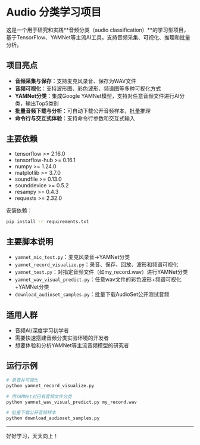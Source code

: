 # Audio 分类学习项目

这是一个用于研究和实践**音频分类（audio classification）**的学习型项目，基于TensorFlow、YAMNet等主流AI工具，支持音频采集、可视化、推理和批量分析。

## 项目亮点

- **音频采集与保存**：支持麦克风录音、保存为WAV文件
- **音频可视化**：支持波形图、彩色波形、频谱图等多种可视化方式
- **YAMNet分类**：集成Google YAMNet模型，支持对任意音频文件进行AI分类，输出Top5类别
- **批量音频下载与分析**：可自动下载公开音频样本，批量推理
- **命令行与交互式体验**：支持命令行参数和交互式输入

## 主要依赖

- tensorflow >= 2.16.0
- tensorflow-hub >= 0.16.1
- numpy >= 1.24.0
- matplotlib >= 3.7.0
- soundfile >= 0.13.0
- sounddevice >= 0.5.2
- resampy >= 0.4.3
- requests >= 2.32.0

安装依赖：
```bash
pip install -r requirements.txt
```

## 主要脚本说明

- `yamnet_mic_test.py`：麦克风录音→YAMNet分类
- `yamnet_record_visualize.py`：录音、保存、回放、波形和频谱可视化
- `yamnet_test.py`：对指定音频文件（如my_record.wav）进行YAMNet分类
- `yamnet_wav_visual_predict.py`：任意wav文件的彩色波形+频谱可视化+YAMNet分类
- `download_audioset_samples.py`：批量下载AudioSet公开测试音频

## 适用人群

- 音频AI/深度学习初学者
- 需要快速搭建音频分类实验环境的开发者
- 想要体验和分析YAMNet等主流音频模型的研究者

## 运行示例

```bash
# 录音并可视化
python yamnet_record_visualize.py

# 用YAMNet对已有音频文件分类
python yamnet_wav_visual_predict.py my_record.wav

# 批量下载公开音频样本
python download_audioset_samples.py
```

---

好好学习，天天向上！ 

